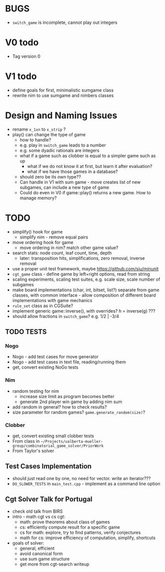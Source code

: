 # BUGS
- `switch_game` is incomplete, cannot play out integers

# V0 todo
- Tag version 0

# V1 todo
- define goals for first, minimalistic sumgame class
- rewrite nim to use sumgame and nimbers classes

# Design and Naming Issues
- rename `x_1xn` to `x_strip` ?
- play() can change the type of game
    - how to handle?
    - e.g. play in `switch_game` leads to a number
    - e.g. some dyadic rationals are integers
    - what if a game such as clobber is equal to a simpler game such as up
        - what if we do not know it at first, 
        but learn it after evaluation?
        - what if we have those games in a database?
    - should zero be its own type??
    - Can handle in V1 with sum game - move creates list of new subgames,
        can include a new type of game
    - Could do even in V0 if game::play() returns a new game. How
        to manage memory?
# TODO
- simplify() hook for game
    - simplify nim - remove equal pairs
- move ordering hook for game
    - move ordering in nim? match other game value?
- search stats: node count, leaf count, time, depth
    - later: transposition hits, simplifications, zero removal, inverse removal
- use a proper unit test framework, maybe https://github.com/siu/minunit
- `cgt_game` class - define game by left+right options, read from string
- scaling experiments, scaling test suites, e.g. scale size, scale number of subgames
- make board implementations (char, int, bitset, list?) separate from game classes, with common interface - allow composition of different board implementations with game mechanics
- `rule_set` class as in CGSuite?
- implement generic game::inverse(), with overrides?
    h = inverse(g) ???
- should allow fractions in `switch_game`? e.g. 1/2 | -3/4

## TODO TESTS

### Nogo
- Nogo - add test cases for move generator
- Nogo - add test cases in text file, reading/running them
- get, convert existing NoGo tests

### Nim
- random testing for nim 
    - increase size limit as program becomes better
    - generate 2nd player win game by adding nim sum
- add random in general? how to check results? 
- size parameter for random games? `game.generate_random(size)`?

### Clobber
- get, convert existing small clobber tests
- From class in `~/Projects/ualberta-mueller-group/combinatorial_game_solver/PriorWork`
- From Taylor's solver 

## Test Cases Implementation
- should just read one by one, no need for vector. write an iterator???
- `DO_SLOWER_TESTS` in `main_test.cpp` - implement as a command line option

## Cgt Solver Talk for Portugal
- check old talk from BIRS
- intro - math cgt vs cs cgt:
    - math: prove theorems about class of games
    - cs: efficiently compute result for a specific game
    - cs for math: explore, try to find patterns, verify conjectures
    - math for cs: improve efficiency of computation, simplify, shortcuts
- goals of solver:
    - general, efficient
    - avoid canonical form
    - use sum game structure
    - get more from cgt-search writeup

